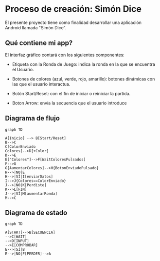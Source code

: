 # Proceso de creación: Simón Dice

El presente proyecto tiene como finalidad desarrollar una aplicación Android llamada "Simón Dice".

## Qué contiene mi app?

El interfaz gráfico contará con los siguientes componentes:

- Etiqueta con la Ronda de Juego: indica la ronda en la que se encuentra el Usuario.

- Botones de colores (azul, verde, rojo, amarillo): botones dinámicas con las que el usuario interactua.

- Botón Start/Reset: con el fin de iniciar o reiniciar la partida.

- Boton Arrow: envía la secuencia que el usuario introduce

## Diagrama de flujo

```mermaid
graph TD

A[Inicio] --> B[Start/Reset]
B-->C
C[ColorEnviado
Colores]-->D[+Color]
D-->E
E["Colores"]-->F[WaitColoresPulsados]
F-->G
G[AumentarColores]-->H{BotonEnviadoPulsado}
H-->|NO|E
H-->|SÍ|I[enviarDatos]
I-->J{Colores==ColorEnviado}
J-->|NO|K[Perdiste]
K-->L[FIN]
J-->|SÍ|M[aumentarRonda]
M-->C
```

## Diagrama de estado

```mermaid
graph TD

A[START]-->B[SECUENCIA]
-->C[WAIT]
-->D[INPUT]
-->E[COMPROBAR]
E-->|SÍ|B
E-->|NO|F[PERDER]-->A
```